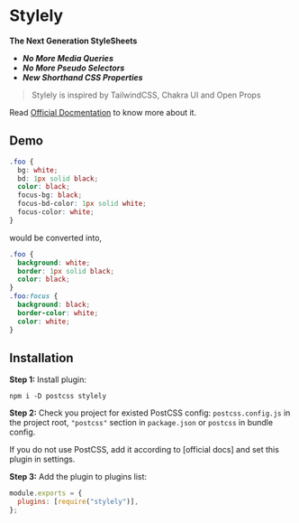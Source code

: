 # Stylely

**The Next Generation StyleSheets**

- **_No More Media Queries_**
- **_No More Pseudo Selectors_**
- **_New Shorthand CSS Properties_**

> Stylely is inspired by TailwindCSS, Chakra UI and Open Props

Read [Official Docmentation](https://stylely-docs.vercel.app/) to know more about it.

## Demo

```css
.foo {
  bg: white;
  bd: 1px solid black;
  color: black;
  focus-bg: black;
  focus-bd-color: 1px solid white;
  focus-color: white;
}
```

would be converted into,

```css
.foo {
  background: white;
  border: 1px solid black;
  color: black;
}
.foo:focus {
  background: black;
  border-color: white;
  color: white;
}
```

## Installation

**Step 1:** Install plugin:

```
npm i -D postcss stylely
```

**Step 2:** Check you project for existed PostCSS config: `postcss.config.js`
in the project root, `"postcss"` section in `package.json`
or `postcss` in bundle config.

If you do not use PostCSS, add it according to [official docs]
and set this plugin in settings.

**Step 3:** Add the plugin to plugins list:

```js
module.exports = {
  plugins: [require("stylely")],
};
```
